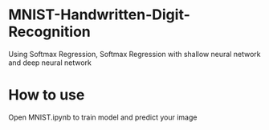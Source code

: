 # MNIST-Handwritten-Digit-Recognition
 Using Softmax Regression, Softmax Regression with shallow neural network and deep neural network

# How to use

Open MNIST.ipynb to train model and predict your image 
